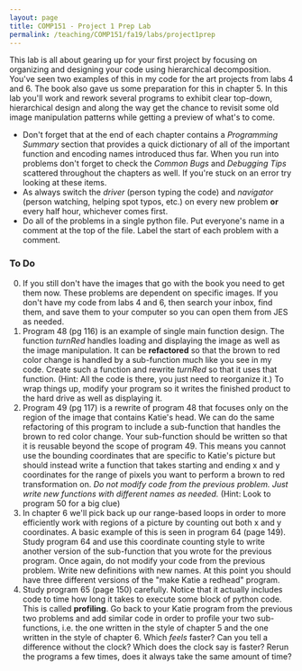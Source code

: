 ```yaml
---
layout: page
title: COMP151 - Project 1 Prep Lab
permalink: /teaching/COMP151/fa19/labs/project1prep
---
```


This lab is all about gearing up for your first project by focusing on organizing and designing your code using hierarchical decomposition. You've seen two examples of this in my code for the art projects from labs 4 and 6. The book also gave us some preparation for this in chapter 5.  In this lab you'll work and rework several programs to exhibit clear top-down, hierarchical design and along the way get the chance to revisit some old image manipulation patterns while getting a preview of what's to come.


* Don't forget that at the end of each chapter contains a *Programming Summary* section that provides a quick dictionary of all of the important function and encoding names introduced thus far. When you run into problems don't forget to check the *Common Bugs* and *Debugging Tips* scattered throughout the chapters as well. If you're stuck on an error try looking at these items.
* As always switch the *driver* (person typing the code) and *navigator* (person watching, helping spot typos, etc.) on every new problem **or** every half hour, whichever comes first.
* Do all of the problems in a single python file. Put everyone's name in a comment at the top of the file. Label the start of each problem with a comment.

### To Do

0. If you still don't have the images that go with the book you need to get them now. These problems are dependent on specific images. If you don't have my code from labs 4 and 6, then search your inbox, find them, and save them to your computer so you can open them from JES as needed.
1. Program 48 (pg 116) is an example of single main function design. The function *turnRed* handles loading and displaying the image as well as the image manipulation.  It can be **refactored** so that the brown to red color change is handled by a sub-function much like you see in my code. Create such a function and rewrite *turnRed* so that it uses that function. (Hint: All the code is there, you just need to reorganize it.) To wrap things up, modify your program so it writes the finished product to the hard drive as well as displaying it.  
2. Program 49 (pg 117) is a rewrite of program 48 that focuses only on the region of the image that contains Katie's head. We can do the same refactoring of this program to include a sub-function that handles the brown to red color change. Your sub-function should be written so that it is reusable beyond the scope of program 49. This means you cannot use the bounding coordinates that are specific to Katie's picture but should instead write a function that takes starting and ending x and y coordinates for the range of pixels you want to perform a brown to red transformation on. *Do not modify code from the previous problem. Just write new functions with different names as needed.* (Hint: Look to program 50 for a big clue)
3. In chapter 6 we'll pick back up our range-based loops in order to more efficiently work with regions of a picture by counting out both x and y coordinates. A basic example of this is seen in program 64 (page 149). Study program 64 and use this coordinate counting style to write another version of the sub-function that you wrote for the previous program. Once again, do not modify your code from the previous problem. Write new definitions with new names. At this point you should have three different versions of the "make Katie a redhead" program.
4. Study program 65 (page 150) carefully.  Notice that it actually includes code to time how long it takes to execute some block of python code.  This is called **profiling**. Go back to your Katie program from the previous two problems and add similar code in order to profile your two sub-functions, i.e. the one written in the style of chapter 5 and the one written in the style of chapter 6. Which *feels* faster? Can you tell a difference without the clock? Which does the clock say is faster? Rerun the programs a few times, does it always take the same amount of time?
